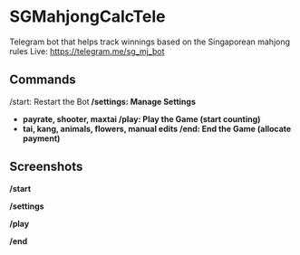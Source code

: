 # SGMahjongCalcTele
Telegram bot that helps track winnings based on the Singaporean mahjong rules
Live: https://telegram.me/sg_mj_bot

## Commands
/start: Restart the Bot<b>
/settings: Manage Settings<b>
 - payrate, shooter, maxtai
/play: Play the Game (start counting)<b>
 - tai, kang, animals, flowers, manual edits
/end: End the Game (allocate payment) <b>

## Screenshots
/start

/settings

/play

/end

